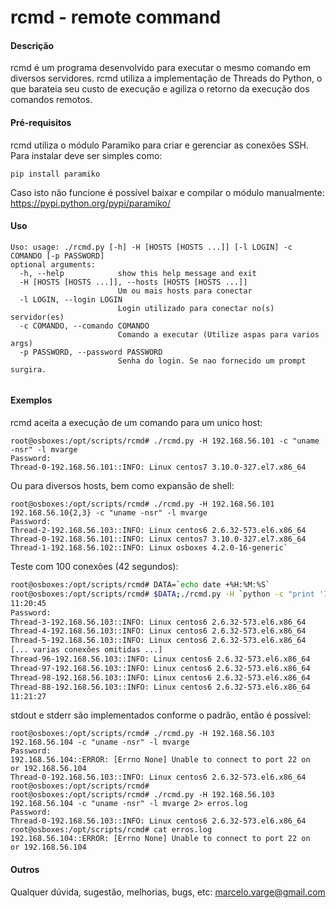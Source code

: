 # rcmd - remote command
#### Descrição

rcmd é um programa desenvolvido para executar o mesmo comando em diversos servidores. rcmd utiliza a implementação de Threads do Python, o que barateia seu custo de execução e agiliza o retorno da execução dos comandos remotos.

#### Pré-requisitos

rcmd utiliza o módulo Paramiko para criar e gerenciar as conexões SSH. Para instalar deve ser simples como:

```
pip install paramiko
```

Caso isto não funcione é possível baixar e compilar o módulo manualmente: https://pypi.python.org/pypi/paramiko/

#### Uso

```
Uso: usage: ./rcmd.py [-h] -H [HOSTS [HOSTS ...]] [-l LOGIN] -c COMANDO [-p PASSWORD]
optional arguments:
  -h, --help            show this help message and exit
  -H [HOSTS [HOSTS ...]], --hosts [HOSTS [HOSTS ...]]
                        Um ou mais hosts para conectar
  -l LOGIN, --login LOGIN
                        Login utilizado para conectar no(s) servidor(es)
  -c COMANDO, --comando COMANDO
                        Comando a executar (Utilize aspas para varios args)
  -p PASSWORD, --password PASSWORD
                        Senha do login. Se nao fornecido um prompt surgira.
                        
```

#### Exemplos

rcmd aceita a execução de um comando para um unico host:

```
root@osboxes:/opt/scripts/rcmd# ./rcmd.py -H 192.168.56.101 -c "uname -nsr" -l mvarge
Password:
Thread-0-192.168.56.101::INFO: Linux centos7 3.10.0-327.el7.x86_64
```

Ou para diversos hosts, bem como expansão de shell:

```
root@osboxes:/opt/scripts/rcmd# ./rcmd.py -H 192.168.56.101 192.168.56.10{2,3} -c "uname -nsr" -l mvarge
Password:
Thread-2-192.168.56.103::INFO: Linux centos6 2.6.32-573.el6.x86_64
Thread-0-192.168.56.101::INFO: Linux centos7 3.10.0-327.el7.x86_64
Thread-1-192.168.56.102::INFO: Linux osboxes 4.2.0-16-generic`
```

Teste com 100 conexões (42 segundos):

```bash
root@osboxes:/opt/scripts/rcmd# DATA=`echo date +%H:%M:%S`
root@osboxes:/opt/scripts/rcmd# $DATA;./rcmd.py -H `python -c "print '192.168.56.103 ' * 100"` -c "uname -nsr" -l mvarge;$DATA
11:20:45
Password:
Thread-3-192.168.56.103::INFO: Linux centos6 2.6.32-573.el6.x86_64
Thread-4-192.168.56.103::INFO: Linux centos6 2.6.32-573.el6.x86_64
Thread-5-192.168.56.103::INFO: Linux centos6 2.6.32-573.el6.x86_64
[... varias conexões omitidas ...]
Thread-96-192.168.56.103::INFO: Linux centos6 2.6.32-573.el6.x86_64
Thread-97-192.168.56.103::INFO: Linux centos6 2.6.32-573.el6.x86_64
Thread-98-192.168.56.103::INFO: Linux centos6 2.6.32-573.el6.x86_64
Thread-88-192.168.56.103::INFO: Linux centos6 2.6.32-573.el6.x86_64
11:21:27
```

stdout e stderr são implementados conforme o padrão, então é possível:

```
root@osboxes:/opt/scripts/rcmd# ./rcmd.py -H 192.168.56.103 192.168.56.104 -c "uname -nsr" -l mvarge
Password:
192.168.56.104::ERROR: [Errno None] Unable to connect to port 22 on  or 192.168.56.104
Thread-0-192.168.56.103::INFO: Linux centos6 2.6.32-573.el6.x86_64
root@osboxes:/opt/scripts/rcmd#
root@osboxes:/opt/scripts/rcmd# ./rcmd.py -H 192.168.56.103 192.168.56.104 -c "uname -nsr" -l mvarge 2> erros.log
Password:
Thread-0-192.168.56.103::INFO: Linux centos6 2.6.32-573.el6.x86_64
root@osboxes:/opt/scripts/rcmd# cat erros.log
192.168.56.104::ERROR: [Errno None] Unable to connect to port 22 on  or 192.168.56.104
```

#### Outros
Qualquer dúvida, sugestão, melhorias, bugs, etc: marcelo.varge@gmail.com
